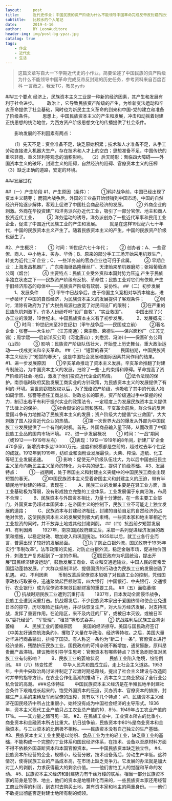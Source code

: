 ```yaml
---
layout:     post
title:      近代史作业：中国民族的资产阶级为什么不能领导中国革命完成反帝反封建的历史任务
subtitle:   比较水的个人笔记
date:       2019-4-16
author:     BY LeonAuditore
header-img: img/post-bg-ypzz.jpg
catalog: true
tags:
    - 作业
	- 近代史
	- 生活
---
```

>这篇文章写自大一下学期近代史的小作业，简要论述了中国民族的资产阶级为什么不能领导中国革命完成反帝反封建的历史任务，参考资料来自百度百科
>一言蔽之，我爱TG，教员yyds

 ###三个要点
    经济上，民族资本主义工业是一种新的经济因素，其产生和发展有利于社会进步。
　　政治上，它导致民族资产阶级的产生，为维新变法运动和辛亥革命提供了社会基础，同时也为新民主主义革命的到来和中国-党的建立和准备了阶级条件。
　　思想上，中国民族资本主义的产生和发展，冲击和动摇着封建正统思想的统治地位，为西方资产阶级思想文化的传播提供了社会条件。

　　影响发展的不利因素有两点：

　　（1）先天不足：资金准备不足，缺乏原始积累；技术和人才准备不足，从手工劳动直接进入机器大生产，存在技术和人才上的空白；思想准备不足，中国传统的重农轻商、重义轻利等观念的消积影响。
  　（2）后天畸形：面临四大障碍——外国资本主义的破坏，封建主义的阻碍，自然经济的阻碍、官僚资本主义的压榨（3）缺乏正确的道路，安定的环境。

###发展过程

##（一）产生阶段
#1、产生原因（条件）：
　　①鸦片战争前，中国已经出现了资本主义萌芽；
      而鸦片战争后，外国的工业品开始倾销到中国市场，中国的自然经济开始逐步解体，客观上促进了中国社会商品经济的发展。
　　② 外商企业的刺激。外商在华投资建厂和洋务派兴办近代工业，吸引了一部分官僚、地主和商人投资近代工业，
　　③ 洋务运动的诱导。洋务派创办了一批近代军事和民用工业企业，促进了中国近代民族工业的产生和发展。
　　就是在这样19世纪六七十年代，中国的民族资本主义产生了。随着民族资本主义的产生，中国的民族资产阶级也诞生了。

#2、产生概况：
　　① 时间：19世纪六七十年代；
　　② 创办者：A、一些官僚、商人、中小地主、买办、华侨；B、原来的部分手工工场开始采用机器生产，转变为近代工矿企业；C、一些洋务派的官办企业也可归于此属。
　　③ 早期企业：上海发昌机器厂、广东南海继昌隆缫丝厂、天津贻来牟机器磨坊；张裕葡萄酒公司（烟台）
　　④ 主要特点：民族工业受外资和本国封势力压迫,产生于民族半独立状态之下——民族资产阶级有反抗、革命性；民族工业对它们有依赖,产生于旧经济形态的母体中——民族资产阶级有软弱、妥协性。
##（二）初步发展
　　1、发展条件
　　① 甲午中日战争后，由于帝国主义竞相对华资本输出，进一步破坏了中国的自然经济，为民族资本主义的发展提供了客观条件；
　　②同时，清除有政府为了扩大税务局源也放宽了对民间设厂的限制；
　　③在严重的民族危机刺激下，许多人纷纷呼吁“设厂自救”，“实业救国”。
　　中国出现了兴办工业的浪潮，19世纪末，中国民族资本主义有了初步发展。
　　2、发展概况：
　　① 时间：19世纪末至20世纪初（甲午战争后——民国成立前）
　　②著名企业：张謇——大生纱厂（江苏南通）；荣宗敬、荣德生——保兴面粉厂（江苏无锡）；周学熙——启新洋灰公司（河北唐山）；刘懋赏、冯济川——保晋矿务公司（山西）
　　③ 影响：民族资产阶级队伍壮大，开始登上历史舞台。重大政治运动——戊戌变法和辛亥革命。
##（三）“短暂的春天”
　　民国初期，中国民族资本主义经历了“短暂的春天”，这是中国社会发展和国际因素共同作用的结果。
#1、进一步发展原因
　　①辛亥革命推动了资本主义发展。辛亥革命推翻了封建专制统治，为中国资本主义的发展，扫除了一些-上的束缚和障碍。革命提高了资产阶级的社会-地位，激发了他们投资近代企业的热情。
　　②法令法规的保护。南京临时政府奖励发展工商实业的方针政策，为民族资本主义的发展提供了有利的-环境。袁世凯窃取政权以后，为了笼络资产阶级，也吸收了其中的代表人物如周学熙、张謇等担任工商总长、财政总长的职务，资产阶级通过手中掌握的权力，制订出若干有利于振兴实业的政策法令，一定程度上为发展民族资本主义提供了法律上的保护。
　　③社会舆论的认同和感召。辛亥革命前后，群众性的反帝爱国斗争有力地推动了民族资本主义的发展；资产阶级大力提倡“实业救国”，大大刺激了国人投资近代企业的热情。
　　④第一次世界大战的爆发从外部为中国民族工业发展提供了一个有利的时机。首先，外国商品输入量下降，从而改善了中国民族工业品的国内市场环境。
#2、进一步发展概况
　　① 时间：“一战”期间（或1912——1919年左右）
　　②表现：1912—1919年的8年间，新建厂矿企业470多家，新增资本多达13000万元，速度和规模都是空前的，超过过去半个世纪的成就。1912年到1919年，纺织业和面粉业发展最快，火柴、榨油、造纸、化工等轻工业发展迅速。
　　③ 影响：促使无产阶级队伍壮大，为以后中国由旧民主主义革命向新民主主义革命的转化，为中共的诞生，提供了阶级基础。
#3、发展特点：
　　①一战期间，处于帝国主义和封建主义夹缝中的中国民族工商业出现短暂的春天。
　　②中国民族资本主义受着帝国主义和封建主义的压迫，带有半殖民地半封建的特征，表现在：
　　A、民族工业的发展主要是在轻工业方面，重工业基础极为薄弱，没有形成独立完整的工业体系，工业发展偏于东南沿海，布局不合理；
　　B、民族资本与外国资本相比，力量十分薄弱，在一些主要工业部门，外国资本仍超过本国资本；在帝国主义的控制下，民族工业不可能走上独立发展的道路；
　　C、民族资本与封建经济相比，封建的自给自足的自然经济仍占绝对优势，这使民族资本主义的发展受到极大的束缚。一些资本家和地主宰相近代工业投资的同时，并不放弃土地或其他封建剥削。
##（四）抗战前夕短暂发展
#1、有利因素
　　1927年，南京国民政府建立后，采取一系列促进经济发展的政策和措施，以稳定财政、增加收入和巩固统治。1935年以后，就工业各行业而言，普遍出现了较好的发展局面。
　　①为了防止白银外流，国民政府于1935年实行“币制改革”。法币政策的实施，对防止白银外流，稳定金融市场，促进物价回升，刺激生产复苏起到了一定的作用。
　　②国民政府为巩固统治，提出开展“国民经济建设运动”，鼓励发展工商业、农业和交通运输业。中国人民的反帝爱国运动蓬勃发展，广大群众抵制洋货、提倡国货的行动也为民族工业的发展创造了机遇。
#2、不利因素
　　币制改革后官僚资本加强了对民族工业的控制，凭借国家政权巧取豪夺，迅速聚敛起巨额财富，四大银行（中国银行、中央银行、交通银行、农业银行）成为官僚资本聚敛巨额财富的重要工具。
##（五）面临萎缩
　　① 抗战时期民族工业遭到沉重打击
　　1937年，日本发动全面侵华战争，民族工业遭到沉重打击。抗战爆发后，不少民族资本家出于爱国热情和使企业免遭日本的掠夺，历尽艰险迁往内地，并尽快恢复生产，对大后方经济发展，对支持抗战，发挥了重要作用。在沦陷区，来不及内迁的厂矿，或被日本灭毁，或被日军以“委托经营”、“军管理”、“租赁”等形式吞并。
　　② 抗战胜利后民族工业凋谢萎缩
　　A．民族工业的萎缩原因
　　美国的经济掠夺。美国与国民政府签订《中美友好通商航海条约》，攫取了大量在华政治、经济等特权。之后，美国大量对华进行商品输出，排挤了国货。有人称这一条约为“新二十一条”。官僚资本进行经济垄断，残酷挤压民族工业。国民政府的苛捐杂税不断增加，通货膨胀，原料昂贵而产品滞销。建议教师引导学生思考：官僚资本有哪些特点？货币急剧贬值对民族工业有何影响？
　　B．民族工业的萎缩状况
　　民族工业陷入绝境，纷纷倒闭。
##（六）转变性质
　　中华人民共和国成立后，走上社会主义道路。1953年，中共中央政治局讨论并制定了过渡时期总路线，提出了社会主义建设与改造同时并举的指导方针。在农业合作化高潮的推动下，资本主义工商业掀起了全行业公私合营的高潮。
###总体特征
　　中国民族资本主义经济是在半殖民地半封建社会条件下艰难成长起来的，饱受外国资本的压迫，买办资本、官僚资本的排挤，封建生产关系的束缚及军阀官僚的压榨，具有以下几个特点：
#1、民族资本主义经济在国民经济中所占比重很小，始终没有成为中国社会经济的主导形式。1936年，资本主义现代工业产值只占工农业总产值的10．8％，1949年占工农业产值的17％。——其力量之弱可见一斑。
#2、在民族工业中，工业资本所占的比重小，商业资本和金融资本所占比重大。抗日战争前，民族资本中80％是商业资本和金融资本，与工业资本的比例极不相称。——民族资本没有自己独立的生产基础。
#3、民族资本主义工业主要是以纺织、食品工业为主的轻工业，缺乏重工业的基础，不能构成一个完整的丁业体系和国民经济体系，在技术、设备以至原材料方面不得不依赖外国垄断资本和本国官僚资本。——中国民族资本缺乏独立性。
#4、民族资本所经营的企业，规模小，经营分散，技术设备落后，劳动生产率低。这种情况，使得民族工业的产品成本高，在市场上缺乏竞争力。它发展的办法就是加大对工人的剥削，力求获得最大的剩余价值。——他们害怕工人的觉醒和革命的发动。
#5、民族资本主义经济和封建势力有千丝万缕的联系。相当一部分民族资本家的前身是官僚、地主，他们的资本是地租转化而来的，一些民族资本家还用经营工商业所得的利润，到农村去购买土地，兼有资本家和地主的两重身份。——他们不敢提出彻底否定封建士地所有制的纲领。